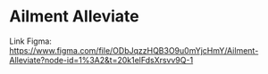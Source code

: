 # Ailment Alleviate

Link Figma: https://www.figma.com/file/ODbJqzzHQB3O9u0mYjcHmY/Ailment-Alleviate?node-id=1%3A2&t=20k1elFdsXrsvv9Q-1
